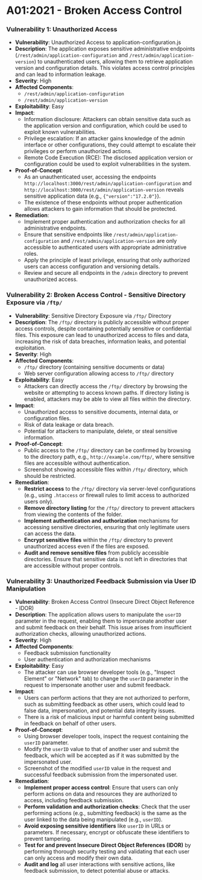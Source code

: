 # A01:2021 - Broken Access Control

### Vulnerability 1: Unauthorized Access 

- **Vulnerability**: Unauthorized Access to application-configuration.js
- **Description**: The application exposes sensitive administrative endpoints (`/rest/admin/application-configuration` and `/rest/admin/application-version`) to unauthenticated users, allowing them to retrieve application version and configuration details. This violates access control principles and can lead to information leakage.
- **Severity**: High
- **Affected Components**: 
  - `/rest/admin/application-configuration`
  - `/rest/admin/application-version`
- **Exploitability**: Easy
- **Impact**: 
  - Information disclosure: Attackers can obtain sensitive data such as the application version and configuration, which could be used to exploit known vulnerabilities.
  - Privilege escalation: If an attacker gains knowledge of the admin interface or other configurations, they could attempt to escalate their privileges or perform unauthorized actions.
  - Remote Code Execution (RCE): The disclosed application version or configuration could be used to exploit vulnerabilities in the system.
- **Proof-of-Concept**: 
  - As an unauthenticated user, accessing the endpoints `http://localhost:3000/rest/admin/application-configuration` and `http://localhost:3000/rest/admin/application-version` reveals sensitive application data (e.g., `{"version":"17.2.0"}`). 
  - The existence of these endpoints without proper authentication allows attackers to gain information that should be protected.
- **Remediation**: 
  - Implement proper authentication and authorization checks for all administrative endpoints.
  - Ensure that sensitive endpoints like `/rest/admin/application-configuration` and `/rest/admin/application-version` are only accessible to authenticated users with appropriate administrative roles.
  - Apply the principle of least privilege, ensuring that only authorized users can access configuration and versioning details.
  - Review and secure all endpoints in the `/admin` directory to prevent unauthorized access.


### Vulnerability 2: Broken Access Control - Sensitive Directory Exposure via `/ftp/`

- **Vulnerability**: Sensitive Directory Exposure via `/ftp/` Directory
- **Description**: The `/ftp/` directory is publicly accessible without proper access controls, despite containing potentially sensitive or confidential files. This exposure can lead to unauthorized access to files and data, increasing the risk of data breaches, information leaks, and potential exploitation.
- **Severity**: High
- **Affected Components**: 
  - `/ftp/` directory (containing sensitive documents or data)
  - Web server configuration allowing access to `/ftp/` directory
- **Exploitability**: Easy
  - Attackers can directly access the `/ftp/` directory by browsing the website or attempting to access known paths. If directory listing is enabled, attackers may be able to view all files within the directory.
- **Impact**:
  - Unauthorized access to sensitive documents, internal data, or configuration files.
  - Risk of data leakage or data breach.
  - Potential for attackers to manipulate, delete, or steal sensitive information.
- **Proof-of-Concept**: 
  - Public access to the `/ftp/` directory can be confirmed by browsing to the directory path, e.g., `http://example.com/ftp/`, where sensitive files are accessible without authentication.
  - Screenshot showing accessible files within `/ftp/` directory, which should be restricted.
- **Remediation**:
  - **Restrict access** to the `/ftp/` directory via server-level configurations (e.g., using `.htaccess` or firewall rules to limit access to authorized users only).
  - **Remove directory listing** for the `/ftp/` directory to prevent attackers from viewing the contents of the folder.
  - **Implement authentication and authorization** mechanisms for accessing sensitive directories, ensuring that only legitimate users can access the data.
  - **Encrypt sensitive files** within the `/ftp/` directory to prevent unauthorized access even if the files are exposed.
  - **Audit and remove sensitive files** from publicly accessible directories. Ensure that sensitive data is not left in directories that are accessible without proper controls.


### Vulnerability 3: Unauthorized Feedback Submission via User ID Manipulation

- **Vulnerability**: Broken Access Control (Insecure Direct Object Reference - IDOR)
- **Description**: The application allows users to manipulate the `userID` parameter in the request, enabling them to impersonate another user and submit feedback on their behalf. This issue arises from insufficient authorization checks, allowing unauthorized actions.
- **Severity**: High
- **Affected Components**: 
  - Feedback submission functionality
  - User authentication and authorization mechanisms
- **Exploitability**: Easy
  - The attacker can use browser developer tools (e.g., "Inspect Element" or "Network" tab) to change the `userID` parameter in the request to impersonate another user and submit feedback.
- **Impact**:
  - Users can perform actions that they are not authorized to perform, such as submitting feedback as other users, which could lead to false data, impersonation, and potential data integrity issues.
  - There is a risk of malicious input or harmful content being submitted in feedback on behalf of other users.
- **Proof-of-Concept**: 
  - Using browser developer tools, inspect the request containing the `userID` parameter.
  - Modify the `userID` value to that of another user and submit the feedback, which will be accepted as if it was submitted by the impersonated user.
  - Screenshot of the modified `userID` value in the request and successful feedback submission from the impersonated user.
- **Remediation**:
  - **Implement proper access control**: Ensure that users can only perform actions on data and resources they are authorized to access, including feedback submission.
  - **Perform validation and authorization checks**: Check that the user performing actions (e.g., submitting feedback) is the same as the user linked to the data being manipulated (e.g., `userID`).
  - **Avoid exposing sensitive identifiers** like `userID` in URLs or parameters. If necessary, encrypt or obfuscate these identifiers to prevent tampering.
  - **Test for and prevent Insecure Direct Object References (IDOR)** by performing thorough security testing and validating that each user can only access and modify their own data.
  - **Audit and log** all user interactions with sensitive actions, like feedback submission, to detect potential abuse or attacks.
